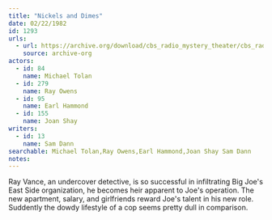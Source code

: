 ```yaml
---
title: "Nickels and Dimes"
date: 02/22/1982
id: 1293
urls: 
  - url: https://archive.org/download/cbs_radio_mystery_theater/cbs_radio_mystery_theater-1251-1300.zip/cbs_radio_mystery_theater-1251-1300%2Fcbsrmt_1293_nickels_and_dimes.mp3
    source: archive-org
actors:  
  - id: 84
    name: Michael Tolan  
  - id: 279
    name: Ray Owens  
  - id: 95
    name: Earl Hammond  
  - id: 155
    name: Joan Shay
writers:  
  - id: 13
    name: Sam Dann
searchable: Michael Tolan,Ray Owens,Earl Hammond,Joan Shay Sam Dann
notes:  
---
```

Ray Vance, an undercover detective, is so successful in infiltrating Big Joe's East Side organization, he becomes heir apparent to Joe's operation. The new apartment, salary, and girlfriends reward Joe's talent in his new role. Suddently the dowdy lifestyle of a cop seems pretty dull in comparison.